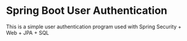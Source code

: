 # Spring Boot User Authentication
This is a simple user authentication program used with
Spring Security + Web + JPA + SQL